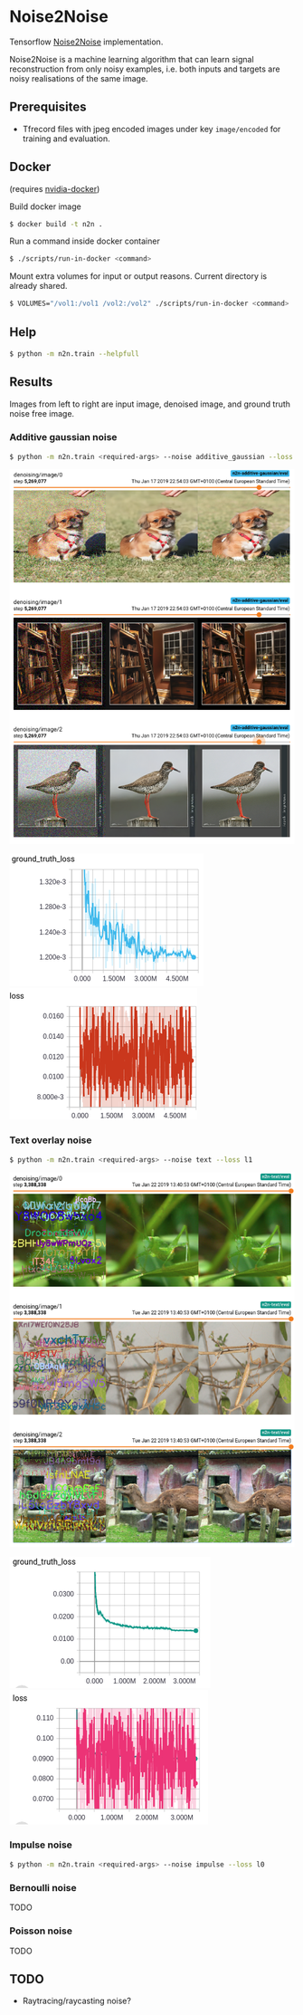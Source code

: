 # Noise2Noise
Tensorflow [Noise2Noise](https://arxiv.org/abs/1803.04189) implementation.

Noise2Noise is a machine learning algorithm that can learn signal reconstruction from only
noisy examples, i.e. both inputs and targets are noisy realisations of the same image.

## Prerequisites
* Tfrecord files with jpeg encoded images under key `image/encoded` for training and evaluation.

## Docker
(requires [nvidia-docker](https://github.com/NVIDIA/nvidia-docker))

Build docker image
```bash
$ docker build -t n2n .
```

Run a command inside docker container
```bash
$ ./scripts/run-in-docker <command>
```

Mount extra volumes for input or output reasons. Current directory is already shared.
```bash
$ VOLUMES="/vol1:/vol1 /vol2:/vol2" ./scripts/run-in-docker <command>
```

## Help
```bash
$ python -m n2n.train --helpfull
```

## Results
Images from left to right are input image, denoised image, and ground truth noise free image.

### Additive gaussian noise
```bash
$ python -m n2n.train <required-args> --noise additive_gaussian --loss l2
```
![additive-gaussian-noise](results/additive-gaussian-2.png)

![additive-gaussian-noise](results/additive-gaussian-gt-loss.png) ![additive-gaussian-noise](results/additive-gaussian-loss.png)

### Text overlay noise
```bash
$ python -m n2n.train <required-args> --noise text --loss l1
```
![text-noise](results/text.png)

![text-noise](results/text-gt-loss.png) ![text-noise](results/text-loss.png)

### Impulse noise
```bash
$ python -m n2n.train <required-args> --noise impulse --loss l0
```

### Bernoulli noise
TODO

### Poisson noise
TODO

## TODO
* Raytracing/raycasting noise?

